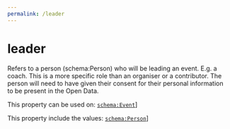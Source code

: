 ```yaml
---
permalink: /leader
---
```


# leader
Refers to a person (schema:Person) who will be leading an event. E.g. a coach. This is a more specific role than an organiser or a contributor. The person will need to have given their consent for their personal information to be present in the Open Data.

This property can be used on: [`schema:Event`](https://schema.org/Event)]

This property include the values: [`schema:Person`](https://schema.org/Person)]
